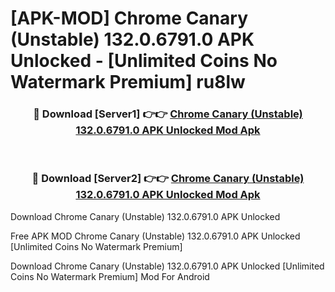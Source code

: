 # [APK-MOD] Chrome Canary (Unstable) 132.0.6791.0 APK Unlocked - [Unlimited Coins No Watermark Premium] ru8lw



<div align="center">
<h3>🔴 Download [Server1] 👉👉 <a href="https://momento.my/?title=Chrome_Canary_(Unstable)_132.0.6791.0_APK_Unlocked">Chrome Canary (Unstable) 132.0.6791.0 APK Unlocked Mod Apk</a></h3><br>

<h3>🔴 Download [Server2] 👉👉 <a href="https://momento.my/?title=Chrome_Canary_(Unstable)_132.0.6791.0_APK_Unlocked">Chrome Canary (Unstable) 132.0.6791.0 APK Unlocked Mod Apk</a></h3>
</div>



Download Chrome Canary (Unstable) 132.0.6791.0 APK Unlocked 

Free APK MOD Chrome Canary (Unstable) 132.0.6791.0 APK Unlocked [Unlimited Coins No Watermark Premium]

Download Chrome Canary (Unstable) 132.0.6791.0 APK Unlocked [Unlimited Coins No Watermark Premium] Mod For Android
